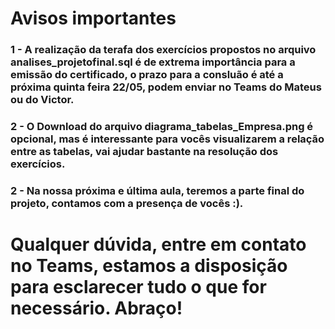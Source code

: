 # Avisos importantes

### 1 - A realização da terafa dos exercícios propostos no arquivo analises_projetofinal.sql é de extrema importância para a emissão do certificado, o prazo para a consluão é até a próxima quinta feira 22/05, podem enviar no Teams do Mateus ou do Victor.

### 2 - O Download do arquivo diagrama_tabelas_Empresa.png é opcional, mas é interessante para vocês visualizarem a relação entre as tabelas, vai ajudar bastante na resolução dos exercícios.

### 2 - Na nossa próxima e última aula, teremos a parte final do projeto, contamos com a presença de vocês :). 

# Qualquer dúvida, entre em contato no Teams, estamos a disposição para esclarecer tudo o que for necessário. Abraço!
